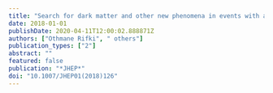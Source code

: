 ```yaml
---
title: "Search for dark matter and other new phenomena in events with an energetic jet and large missing transverse momentum using the ATLAS detector"
date: 2018-01-01
publishDate: 2020-04-11T12:00:02.888871Z
authors: ["Othmane Rifki", " others"]
publication_types: ["2"]
abstract: ""
featured: false
publication: "*JHEP*"
doi: "10.1007/JHEP01(2018)126"
---
```


